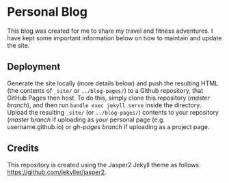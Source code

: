 # Personal Blog

This blog was created for me to share my travel and fitness adventures. I have kept some important information below on how to maintain and update the site. 

## Deployment

Generate the site locally (more details below) and push the resulting HTML  
(the contents of `_site/` or `../blog-pages/`) to a Github repository, that GitHub Pages 
then host. To do this, simply clone this repository (*master branch*), and then run
`bundle exec jekyll serve` inside the directory. Upload the resulting `_site/` (or `../blog-pages/`)
contents to your repository (*master branch* if uploading as your personal page
(e.g. username.github.io) or *gh-pages branch* if uploading as a project page.

## Credits

This repository is created using the Jasper2 Jekyll theme as follows: https://github.com/jekyller/jasper2. 
